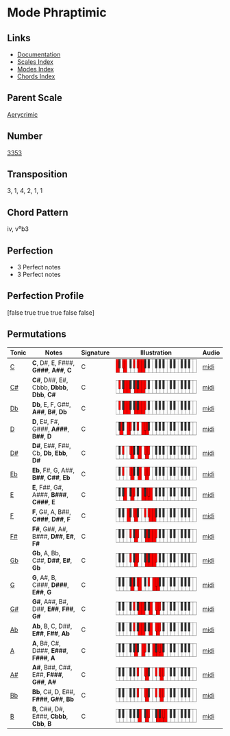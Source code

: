 # Mode Phraptimic

## Links

- [Documentation](README.md)
- [Scales Index](Scales.md)
- [Modes Index](Modes.md)
- [Chords Index](Chords.md)

## Parent Scale

[Aerycrimic](ScaleAerycrimic.md)

## Number

[3353](https://ianring.com/musictheory/scales/3353)

## Transposition

3, 1, 4, 2, 1, 1

## Chord Pattern

iv, v⁰b3

## Perfection

- 3 Perfect notes
- 3 Perfect notes

## Perfection Profile

[false true true true false false]

## Permutations

| Tonic | Notes | Signature | Illustration | Audio |
|-------|-------|-----------|--------------|-------|
| [C](ModeCNaturalPhraptimic.md) | **C**, D#, E, F###, **G###**, **A##**, **C** | C | ![CNaturalPhraptimic](ModeCNaturalPhraptimic.png) | [midi](https://github.com/edipermadi/music/blob/main/docs/ModeCNaturalPhraptimic.mid?raw=true) |
| [C#](ModeCSharpPhraptimic.md) | **C#**, D##, E#, Cbbb, **Dbbb**, **Dbb**, **C#** | C | ![CSharpPhraptimic](ModeCSharpPhraptimic.png) | [midi](https://github.com/edipermadi/music/blob/main/docs/ModeCSharpPhraptimic.mid?raw=true) |
| [Db](ModeDFlatPhraptimic.md) | **Db**, E, F, G##, **A##**, **B#**, **Db** | C | ![DFlatPhraptimic](ModeDFlatPhraptimic.png) | [midi](https://github.com/edipermadi/music/blob/main/docs/ModeDFlatPhraptimic.mid?raw=true) |
| [D](ModeDNaturalPhraptimic.md) | **D**, E#, F#, G###, **A###**, **B##**, **D** | C | ![DNaturalPhraptimic](ModeDNaturalPhraptimic.png) | [midi](https://github.com/edipermadi/music/blob/main/docs/ModeDNaturalPhraptimic.mid?raw=true) |
| [D#](ModeDSharpPhraptimic.md) | **D#**, E##, F##, Cb, **Db**, **Ebb**, **D#** | C | ![DSharpPhraptimic](ModeDSharpPhraptimic.png) | [midi](https://github.com/edipermadi/music/blob/main/docs/ModeDSharpPhraptimic.mid?raw=true) |
| [Eb](ModeEFlatPhraptimic.md) | **Eb**, F#, G, A##, **B##**, **C##**, **Eb** | C | ![EFlatPhraptimic](ModeEFlatPhraptimic.png) | [midi](https://github.com/edipermadi/music/blob/main/docs/ModeEFlatPhraptimic.mid?raw=true) |
| [E](ModeENaturalPhraptimic.md) | **E**, F##, G#, A###, **B###**, **C###**, **E** | C | ![ENaturalPhraptimic](ModeENaturalPhraptimic.png) | [midi](https://github.com/edipermadi/music/blob/main/docs/ModeENaturalPhraptimic.mid?raw=true) |
| [F](ModeFNaturalPhraptimic.md) | **F**, G#, A, B##, **C###**, **D##**, **F** | C | ![FNaturalPhraptimic](ModeFNaturalPhraptimic.png) | [midi](https://github.com/edipermadi/music/blob/main/docs/ModeFNaturalPhraptimic.mid?raw=true) |
| [F#](ModeFSharpPhraptimic.md) | **F#**, G##, A#, B###, **D##**, **E#**, **F#** | C | ![FSharpPhraptimic](ModeFSharpPhraptimic.png) | [midi](https://github.com/edipermadi/music/blob/main/docs/ModeFSharpPhraptimic.mid?raw=true) |
| [Gb](ModeGFlatPhraptimic.md) | **Gb**, A, Bb, C##, **D##**, **E#**, **Gb** | C | ![GFlatPhraptimic](ModeGFlatPhraptimic.png) | [midi](https://github.com/edipermadi/music/blob/main/docs/ModeGFlatPhraptimic.mid?raw=true) |
| [G](ModeGNaturalPhraptimic.md) | **G**, A#, B, C###, **D###**, **E##**, **G** | C | ![GNaturalPhraptimic](ModeGNaturalPhraptimic.png) | [midi](https://github.com/edipermadi/music/blob/main/docs/ModeGNaturalPhraptimic.mid?raw=true) |
| [G#](ModeGSharpPhraptimic.md) | **G#**, A##, B#, D##, **E##**, **F##**, **G#** | C | ![GSharpPhraptimic](ModeGSharpPhraptimic.png) | [midi](https://github.com/edipermadi/music/blob/main/docs/ModeGSharpPhraptimic.mid?raw=true) |
| [Ab](ModeAFlatPhraptimic.md) | **Ab**, B, C, D##, **E##**, **F##**, **Ab** | C | ![AFlatPhraptimic](ModeAFlatPhraptimic.png) | [midi](https://github.com/edipermadi/music/blob/main/docs/ModeAFlatPhraptimic.mid?raw=true) |
| [A](ModeANaturalPhraptimic.md) | **A**, B#, C#, D###, **E###**, **F###**, **A** | C | ![ANaturalPhraptimic](ModeANaturalPhraptimic.png) | [midi](https://github.com/edipermadi/music/blob/main/docs/ModeANaturalPhraptimic.mid?raw=true) |
| [A#](ModeASharpPhraptimic.md) | **A#**, B##, C##, E##, **F###**, **G##**, **A#** | C | ![ASharpPhraptimic](ModeASharpPhraptimic.png) | [midi](https://github.com/edipermadi/music/blob/main/docs/ModeASharpPhraptimic.mid?raw=true) |
| [Bb](ModeBFlatPhraptimic.md) | **Bb**, C#, D, E##, **F###**, **G##**, **Bb** | C | ![BFlatPhraptimic](ModeBFlatPhraptimic.png) | [midi](https://github.com/edipermadi/music/blob/main/docs/ModeBFlatPhraptimic.mid?raw=true) |
| [B](ModeBNaturalPhraptimic.md) | **B**, C##, D#, E###, **Cbbb**, **Cbb**, **B** | C | ![BNaturalPhraptimic](ModeBNaturalPhraptimic.png) | [midi](https://github.com/edipermadi/music/blob/main/docs/ModeBNaturalPhraptimic.mid?raw=true) |
